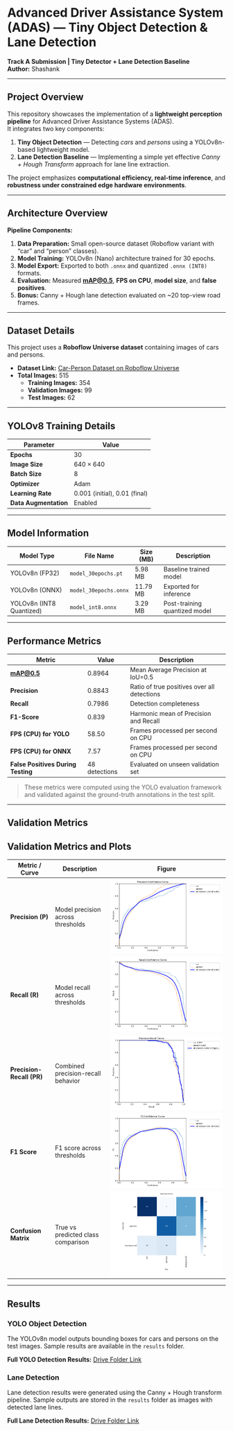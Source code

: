 # Advanced Driver Assistance System (ADAS) — Tiny Object Detection & Lane Detection  
**Track A Submission | Tiny Detector + Lane Detection Baseline**  
**Author:** Shashank  

---

##  Project Overview  
This repository showcases the implementation of a **lightweight perception pipeline** for Advanced Driver Assistance Systems (ADAS).  
It integrates two key components:
1. **Tiny Object Detection** — Detecting *cars* and *persons* using a YOLOv8n-based lightweight model.  
2. **Lane Detection Baseline** — Implementing a simple yet effective *Canny + Hough Transform* approach for lane line extraction.  

The project emphasizes **computational efficiency, real-time inference**, and **robustness under constrained edge hardware environments**.

---

##  Architecture Overview  

**Pipeline Components:**  
1. **Data Preparation:** Small open-source dataset (Roboflow variant with “car” and “person” classes).  
2. **Model Training:** YOLOv8n (Nano) architecture trained for 30 epochs.  
3. **Model Export:** Exported to both `.onnx` and quantized `.onnx (INT8)` formats.  
4. **Evaluation:** Measured **mAP@0.5**, **FPS on CPU**, **model size**, and **false positives**.  
5. **Bonus:** Canny + Hough lane detection evaluated on ~20 top-view road frames.  

---

## Dataset Details

This project uses a **Roboflow Universe dataset** containing images of cars and persons.  

- **Dataset Link:** [Car-Person Dataset on Roboflow Universe](https://universe.roboflow.com/duy-tan/car-person-tviqw/dataset/6)  
- **Total Images:** 515  
  - **Training Images:** 354  
  - **Validation Images:** 99  
  - **Test Images:** 62
    
---


## YOLOv8 Training Details

| Parameter            | Value |
|----------------------|-------|
| **Epochs**           | 30 |
| **Image Size**       | 640 × 640 |
| **Batch Size**       | 8 |
| **Optimizer**        | Adam |
| **Learning Rate**    | 0.001 (initial), 0.01 (final) |
| **Data Augmentation**| Enabled |

---

##  Model Information  

| Model Type | File Name | Size (MB) | Description |
|-------------|------------|-----------|--------------|
| YOLOv8n (FP32) | `model_30epochs.pt` | 5.98 MB | Baseline trained model |
| YOLOv8n (ONNX) | `model_30epochs.onnx` | 11.79 MB | Exported for inference |
| YOLOv8n (INT8 Quantized) | `model_int8.onnx` | 3.29 MB | Post-training quantized model |

---

##  Performance Metrics  

| Metric | Value | Description |
|---------|--------|-------------|
| **mAP@0.5** | 0.8964 | Mean Average Precision at IoU=0.5 |
| **Precision** | 0.8843 | Ratio of true positives over all detections |
| **Recall** | 0.7986 | Detection completeness |
| **F1-Score** | 0.839 | Harmonic mean of Precision and Recall |
| **FPS (CPU) for YOLO** | 58.50 | Frames processed per second on CPU |
| **FPS (CPU) for ONNX** | 7.57 | Frames processed per second on CPU |
| **False Positives During Testing** | 48 detections | Evaluated on unseen validation set |

> These metrics were computed using the YOLO evaluation framework and validated against the ground-truth annotations in the test split.

---


## Validation Metrics

## Validation Metrics and Plots

| Metric / Curve             | Description                         | Figure |
|----------------------------|-------------------------------------|--------|
| **Precision (P)**          | Model precision across thresholds    | ![Precision Curve](metrics/BoxP_curve.png) |
| **Recall (R)**             | Model recall across thresholds       | ![Recall Curve](metrics/BoxR_curve.png) |
| **Precision-Recall (PR)**  | Combined precision-recall behavior   | ![PR Curve](metrics/BoxPR_curve.png) |
| **F1 Score**               | F1 score across thresholds           | ![F1 Curve](metrics/BoxF1_curve.png) |
| **Confusion Matrix**       | True vs predicted class comparison   | ![Confusion Matrix](metrics/confusion_matrix.png) |


---

##  Results  

### YOLO Object Detection
The YOLOv8n model outputs bounding boxes for cars and persons on the test images. Sample results are available in the `results` folder.  

 **Full YOLO Detection Results:** [Drive Folder Link](https://drive.google.com/drive/folders/1gzNjQhYQSOPThAdIPq23AtxeERqVYA7M?usp=sharing)

### Lane Detection
Lane detection results were generated using the Canny + Hough transform pipeline. Sample outputs are stored in the `results` folder as images with detected lane lines.  

 **Full Lane Detection Results:** [Drive Folder Link](https://drive.google.com/drive/folders/1PZhlPxTXV_OMU1IUESQkh3PdSKOLOMu-?usp=sharing)




